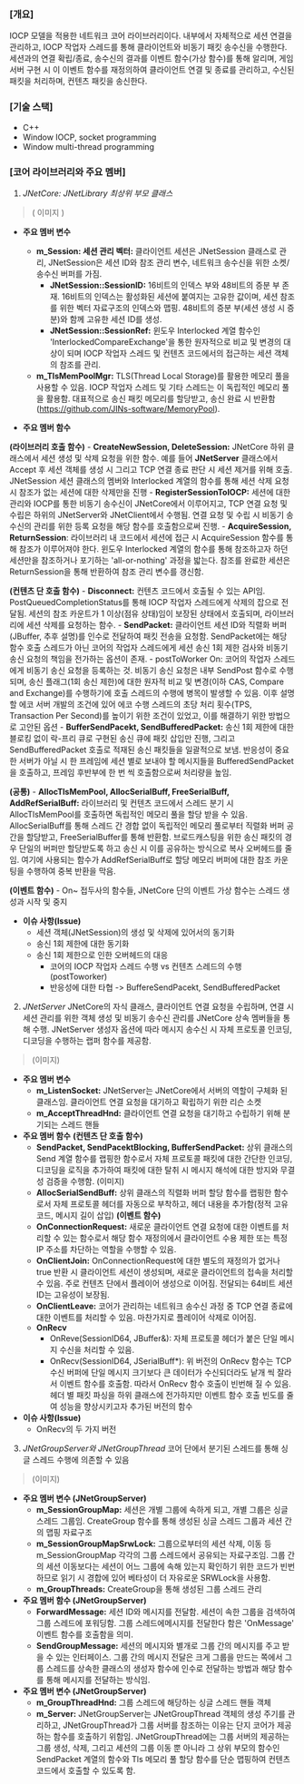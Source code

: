 ### \[개요\]
IOCP 모델을 적용한 네트워크 코어 라이브러리이다. 내부에서 자체적으로
세션 연결을 관리하고, IOCP 작업자 스레드를 통해 클라이언트와 비동기
패킷 송수신을 수행한다. 세션과의 연결 확립/종료, 송수신의 결과를
이벤트 함수(가상 함수)를 통해 알리며, 게임 서버 구현 시 이 이벤트
함수를 재정의하여 클라이언트 연결 및 종료를 관리하고, 수신된 패킷을
처리하며, 컨텐츠 패킷을 송신한다.

### \[기술 스택\]
-   C++
-   Window IOCP, socket programming
-   Window multi-thread programming

### \[코어 라이브러리와 주요 멤버\]
1.  *JNetCore: JNetLibrary 최상위 부모 클래스*

> ( 이미지 )

-   **주요 멤버 변수**
    -   **m\_Session: 세션 관리 벡터:** 클라이언트 세션은 JNetSession
        클래스로 관리, JNetSession은 세션 ID와 참조 관리 변수, 네트워크
        송수신을 위한 소켓/송수신 버퍼를 가짐.
        -   **JNetSession::SessionID:** 16비트의 인덱스 부와 48비트의
            증분 부 존재. 16비트의 인덱스는 활성화된 세션에 붙여지는
            고유한 값이며, 세션 참조를 위한 벡터 자료구조의 인덱스와
            맵핑. 48비트의 증분 부(세션 생성 시 증분)와 함께 고유한 세션
            ID를 생성.
        -   **JNetSession::SessionRef:** 윈도우 Interlocked 계열 함수인
            'InterlockedCompareExchange'을 통한 원자적으로 비교 및
            변경의 대상이 되며 IOCP 작업자 스레드 및 컨텐츠 코드에서의
            접근하는 세션 객체의 참조를 관리.
    -   **m\_TlsMemPoolMgr:** TLS(Thread Local Storage)를 활용한 메모리
        풀을 사용할 수 있음. IOCP 작업자 스레드 및 기타 스레드는 이
        독립적인 메모리 풀을 활용함. 대표적으로 송신 패킷 메모리를
        할당받고, 송신 완료 시
        반환함(https://github.com/JINs-software/MemoryPool).

-   **주요 멤버 함수**

**(라이브러리 호출 함수)**
    -   **CreateNewSession, DeleteSession:** JNetCore 하위 클래스에서 세션
        생성 및 삭제 요청을 위한 함수. 예를 들어 **JNetServer** 클래스에서
        Accept 후 세션 객체를 생성 시 그리고 TCP 연결 종료 판단 시 세션
        제거를 위해 호출. JNetSession 세션 클래스의 멤버와 Interlocked
        계열의 함수를 통해 세션 삭제 요청 시 참조가 없는 세션에 대한
        삭제만을 진행
    -   **RegisterSessionToIOCP:** 세션에 대한 관리와 IOCP를 통한 비동기
        송수신이 JNetCore에서 이루어지고, TCP 연결 요청 및 수립은 하위의
        JNetServer와 JNetClient에서 수행됨. 연결 요청 및 수립 시 비동기
        송수신의 관리를 위한 등록 요청을 해당 함수를 호출함으로써 진행.
    -   **AcquireSession, ReturnSession**: 라이브러리 내 코드에서 세션에 접근 시 AcquireSession 함수를 통해
        참조가 이루어져야 한다. 윈도우 Interlocked 계열의 함수를 통해
        참조하고자 하던 세션만을 참조하거나 포기하는 'all-or-nothing' 과정을
        밟는다. 참조를 완료한 세션은 ReturnSession을 통해 반환하여 참조 관리
        변수를 갱신함.

**(컨텐츠 단 호출 함수)**
    -   **Disconnect:** 컨텐츠 코드에서 호출될 수 있는 API임.
        PostQueuedCompletionStatus를 통해 IOCP 작업자 스레드에게 삭제의
        잡으로 전달됨. 세션의 참조 카운트가 1 이상(점유 상태)임이 보장된
        상태에서 호출되며, 라이브러리에 세션 삭제를 요청하는 함수.
    -   **SendPacket:** 클라이언트 세션 ID와 직렬화 버퍼(JBuffer, 추후
        설명)를 인수로 전달하여 패킷 전송을 요청함. SendPacket에는 해당 함수
        호출 스레드가 아닌 코어의 작업자 스레드에게 세션 송신 1회 제한
        검사와 비동기 송신 요청의 책임을 전가하는 옵션이 존재.
        -   postToWorker On: 코어의 작업자 스레드에게 비동기 송신 요청을
            등록하는 것. 비동기 송신 요청은 내부 SendPost 함수로 수행되며,
            송신 플래그(1회 송신 제한)에 대한 원자적 비교 및 변경(이하 CAS,
            Compare and Exchange)를 수행하기에 호출 스레드의 수행에 병목이
            발생할 수 있음. 이후 설명할 에코 서버 개발의 조건에 있어 에코
            수행 스레드의 초당 처리 횟수(TPS, Transaction Per Second)를
            높이기 위한 조건이 있었고, 이를 해결하기 위한 방법으로 고안된
            옵션
    -   **BufferSendPacekt, SendBufferedPacket:** 송신 1회 제한에 대한
        블로킹 없이 락-프리 큐로 구현된 송신 큐에 패킷 삽입만 진행, 그리고
        SendBufferedPacket 호출로 적재된 송신 패킷들을 일괄적으로 보냄.
        반응성이 중요한 서버가 아닐 시 한 프레임에 세션 별로 보내야 할
        메시지들을 BufferedSendPacket을 호출하고, 프레임 후반부에 한 번 씩
        호출함으로써 처리량을 높임.

**(공통)**
    -   **AllocTlsMemPool, AllocSerialBuff, FreeSerialBuff, AddRefSerialBuff:** 라이브러리 및 컨텐츠 코드에서 스레드 분기 시
        AllocTlsMemPool를 호출하면 독립적인 메모리 풀을 할당 받을 수 있음.
        AllocSerialBuff를 통해 스레드 간 경합 없이 독립적인 메모리 풀로부터
        직렬화 버퍼 공간을 할당받고, FreeSerialBuffer를 통해 반환함.
        브로드캐스팅을 위한 송신 패킷의 경우 단일의 버퍼만 할당받도록 하고
        송신 시 이를 공유하는 방식으로 복사 오버헤드를 줄임. 여기에 사용되는
        함수가 AddRefSerialBuff로 할당 메모리 버퍼에 대한 참조 카운팅을
        수행하여 중복 반환을 막음.

**(이벤트 함수)**
    -   On~ 접두사의 함수들, JNetCore 단의 이벤트 가상 함수는 스레드 생성과 시작 및 중지

<!-- -->

-   **이슈 사항(Issue)**
    -   세션 객체(JNetSession)의 생성 및 삭제에 있어서의 동기화
    -   송신 1회 제한에 대한 동기화
    -   송신 1회 제한으로 인한 오버헤드의 대응
        -   코어의 IOCP 작업자 스레드 수행 vs 컨텐츠 스레드의 수행
            (postToworker)
        -   반응성에 대한 타협 -&gt; BuffereSendPacekt,
            SendBufferedPacket

2.  *JNetServer*
JNetCore의 자식 클래스, 클라이언트 연결 요청을 수립하며, 연결 시 세션
관리를 위한 객체 생성 및 비동기 송수신 관리를 JNetCore 상속 멤버들을
통해 수행. JNetServer 생성자 옵션에 따라 메시지 송수신 시 자체
프로토콜 인코딩, 디코딩을 수행하는 랩퍼 함수를 제공함.

> (이미지)

-   **주요 멤버 변수**
    -   **m\_ListenSocket:** JNetServer는 JNetCore에서 서버의 역할이
        구체화 된 클래스임. 클라이언트 연결 요청을 대기하고 확립하기
        위한 리슨 소켓
    -   **m\_AcceptThreadHnd:** 클라이언트 연결 요청을 대기하고 수립하기
        위해 분기되는 스레드 핸들
-   **주요 멤버 함수**
**(컨텐츠 단 호출 함수)**
    -   **SendPacket, SendPacektBlocking, BufferSendPacket:** 상위 클래스의
        Send 계열 함수를 랩핑한 함수로서 자체 프로토콜 패킷에 대한 간단한
        인코딩, 디코딩을 로직을 추가하여 패킷에 대한 탈취 시 메시지 해석에
        대한 방지와 무결성 검증을 수행함.
        (이미지)
    -   **AllocSerialSendBuff:** 상위 클래스의 직렬화 버퍼 할당 함수를
        랩핑한 함수로서 자체 프로토콜 헤더를 자동으로 부착하고, 헤더 내용을
        추가함(정적 고유 코드, 메시지 길이 삽입)
**(이벤트 함수)**
    -   **OnConnectionRequest:** 새로운 클라이언트 연결 요청에 대한 이벤트를
        처리할 수 있는 함수로서 해당 함수 재정의에서 클라이언트 수용 제한
        또는 특정 IP 주소를 차단하는 역할을 수행할 수 있음.
    -   **OnClientJoin:** OnConnectionRequest에 대한 별도의 재정의가 없거나
        true 반환 시 클라이언트 세션이 생성되며, 새로운 클라이언트의 접속을
        처리할 수 있음. 주로 컨텐츠 단에서 플레이어 생성으로 이어짐.
        전달되는 64비트 세션 ID는 고유성이 보장됨.
    -   **OnClientLeave:** 코어가 관리하는 네트워크 송수신 과정 중 TCP 연결
        종료에 대한 이벤트를 처리할 수 있음. 마찬가지로 플레이어 삭제로
        이어짐.
    -   **OnRecv**
        -   OnReve(SessionID64, JBuffer&): 자체 프로토콜 헤더가 붙은 단일
            메시지 수신을 처리할 수 있음.
        -   OnRecv(SessionID64, JSerialBuff\*): 위 버전의 OnRecv 함수는 TCP
            수신 버퍼에 단일 메시지 크기보다 큰 데이터가 수신되더라도 낱개
            씩 잘라서 이벤트 함수를 호출함. 따라서 OnRecv 함수 호출이 빈번해
            질 수 있음. 헤더 별 패킷 파싱을 하위 클래스에 전가하지만 이벤트
            함수 호출 빈도를 줄여 성능을 향상시키고자 추가된 버전의 함수
-   **이슈 사항(Issue)**
    -   OnRecv의 두 가지 버전

3.  *JNetGroupServer와 JNetGroupThread*
코어 단에서 분기된 스레드를 통해 싱글 스레드 수행에 의존할 수 있음

> (이미지)

-   **주요 멤버 변수 (JNetGroupServer)**
    -   **m\_SessionGroupMap:** 세션은 개별 그룹에 속하게 되고, 개별
        그룹은 싱글 스레드 그룹임. CreateGroup 함수를 통해 생성된 싱글
        스레드 그룹과 세션 간의 맵핑 자료구조
    -   **m\_SessionGroupMapSrwLock:** 그룹으로부터의 세션 삭제, 이동 등
        m\_SessionGroupMap 각각의 그룹 스레드에서 공유되는 자료구조임.
        그룹 간의 세션 이동보다는 세션이 어느 그룹에 속해 있는지
        확인하기 위한 코드가 빈번하므로 읽기 시 경합에 있어 베타성이 더
        자유로운 SRWLock을 사용함.
    -   **m\_GroupThreads:** CreateGroup을 통해 생성된 그룹 스레드 관리
-   **주요 멤버 함수 (JNetGroupServer)**
    -   **ForwardMessage:** 세션 ID와 메시지를 전달함. 세션이 속한
        그룹을 검색하여 그룹 스레드에 포워딩함. 그룹 스레드에메시지를
        전달한다 함은 'OnMessage' 이벤트 함수를 호출함을 의미.
    -   **SendGroupMessage:** 세션의 메시지와 별개로 그룹 간의 메시지를
        주고 받을 수 있는 인터페이스. 그룹 간의 메시지 전달은 크게
        그룹을 만드는 쪽에서 그룹 스레드를 상속한 클래스의 생성자 함수에
        인수로 전달하는 방법과 해당 함수를 통해 메시지를 전달하는
        방식임.
-   **주요 멤버 변수 (JNetGroupServer)**
    -   **m\_GroupThreadHnd:** 그룹 스레드에 해당하는 싱글 스레드 핸들
        객체
    -   **m\_Server:** JNetGroupServer는 JNetGroupThread 객체의 생성
        주기를 관리하고, JNetGroupThread가 그룹 서버를 참조하는 이유는
        단지 코어가 제공하는 함수를 호출하기 위함임. JNetGroupThread에는
        그룹 서버의 제공하는 그룹 생성, 삭제, 그리고 세션의 그룹 이동 뿐
        아니라 그 상위 부모의 함수인 SendPacket 계열의 함수와 Tls 메모리
        풀 할당 함수를 단순 맵핑하여 컨텐츠 코드에서 호출할 수 있도록
        함.
